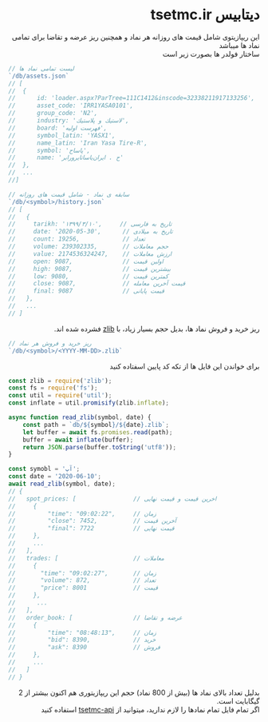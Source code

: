 <h1 dir="rtl">
دیتابیس tsetmc.ir
</h1>

<p dir="rtl">
این ریپازیتوی شامل قیمت های روزانه هر نماد و همچنین ریز عرضه و تقاضا برای تمامی نماد ها میباشد
<br/>
ساختار فولدر ها بصورت زیر است
</p>

```js
// لیست تمامی نماد ها
`/db/assets.json`
// [
//  {
//      id: 'loader.aspx?ParTree=111C1412&inscode=32338211917133256',
//      asset_code: 'IRR1YASA0101',
//      group_code: 'N2',
//      industry: 'لاستيك و پلاستيك',
//      board: 'فهرست اوليه',
//      symbol_latin: 'YASX1',
//      name_latin: 'Iran Yasa Tire-R',
//      symbol: 'پاساح',
//      name: 'ح . ايران‌ياساتايرورابر'
//  },
//  ...
//]
```

```js
// سابقه ی نماد - شامل قیمت های روزانه
`/db/<symbol>/history.json`
// [
//   {
//     tarikh: '۱۳۹۹/۳/۱۰',     // تاریخ به فارسی
//     date: '2020-05-30',      // تاریخ به میلادی
//     count: 19256,            // تعداد
//     volume: 239302335,       // حجم معاملات
//     value: 2174536324247,    // ارزش معاملات
//     open: 9087,              // اولین قیمت
//     high: 9087,              // بیشترین قیمت
//     low: 9080,               // کمترین قیمت
//     close: 9087,             // قیمت آخرین معامله
//     final: 9087              // قیمت پایانی
//   },
//   ...
// ]
```

<p dir='rtl'>
ریز خرید و فروش نماد ها، بدیل حجم بسیار زیاد، با <a href="https://nodejs.org/api/zlib.html">zlib</a> فشرده شده اند.
</p>

```js
// ریز خرید و فروش هر نماد
`/db/<symbol>/<YYYY-MM-DD>.zlib`
```

<p dir="rtl">
برای خواندن این فایل ها از تکه کد پایین اسفتاده کنید
</p>

```js
const zlib = require('zlib');
const fs = require('fs');
const util = require('util');
const inflate = util.promisify(zlib.inflate);

async function read_zlib(symbol, date) {
    const path = `db/${symbol}/${date}.zlib`;
    let buffer = await fs.promises.read(path);
    buffer = await inflate(buffer);
    return JSON.parse(buffer.toString('utf8'));
}

const symobl = 'آپ';
const date = '2020-06-10';
await read_zlib(symbol, date);
// {
//   spot_prices: [                // اخرین قیمت و قیمت نهایی
//     {
//         "time": "09:02:22",     // زمان
//         "close": 7452,          // آخرین قیمت
//         "final": 7722           // قیمت نهایی
//     },
//     ...
//   ],
//   trades: [                     // معاملات
//     {
//       "time": "09:02:27",       // زمان
//       "volume": 872,            // تعداد
//       "price": 8001             // قیمت
//     },
//      ...
//   ],
//   order_book: [                 // عرضه و تقاضا
//     {
//         "time": "08:48:13",     // زمان
//         "bid": 8390,            // خرید
//         "ask": 8390             // فروش
//     },
//     ...
//   ]
// }
```

<p dir="rtl">
بدلیل تعداد بالای نماد ها (بیش از 800 نماد) حجم این ریپازیتوری هم اکنون بیشتر از 2 گیگابایت است.
<br/>
اگر تمام فایل تمام نمادها را لازم ندارید، میتوانید از <a href="https://github.com/aminroosta/tsetmc-api">tsetmc-api</a> استفاده کنید
</p>